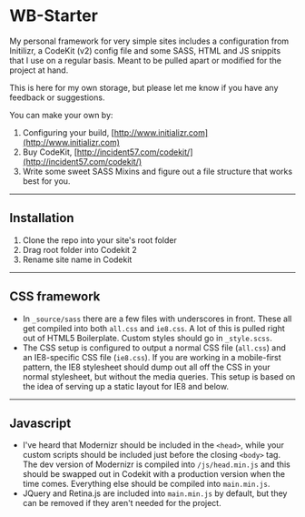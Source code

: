 WB-Starter
==========

My personal framework for very simple sites includes a configuration from Initilizr, a CodeKit (v2) config file and some SASS, HTML and JS snippits that I use on a regular basis. Meant to be pulled apart or modified for the project at hand.

This is here for my own storage, but please let me know if you have any feedback or suggestions.

You can make your own by:
1. Configuring your build, [http://www.initializr.com](http://www.initializr.com)
2. Buy CodeKit, [http://incident57.com/codekit/](http://incident57.com/codekit/)
3. Write some sweet SASS Mixins and figure out a file structure that works best for you.

---
## Installation
1. Clone the repo into your site's root folder
2. Drag root folder into Codekit 2
3. Rename site name in Codekit

---
## CSS framework
- In `_source/sass` there are a few files with underscores in front. These all get compiled into both `all.css` and `ie8.css`. A lot of this is pulled right out of HTML5 Boilerplate. Custom styles should go in `_style.scss`.
- The CSS setup is configured to output a normal CSS file (`all.css`) and an IE8-specific CSS file (`ie8.css`). If you are working in a mobile-first pattern, the IE8 stylesheet should dump out all off the CSS in your normal stylesheet, but without the media queries. This setup is based on the idea of serving up a static layout for IE8 and below.

---
## Javascript
- I've heard that Modernizr should be included in the `<head>`, while your custom scripts should be included just before the closing `<body>` tag. The dev version of Modernizr is compiled into `/js/head.min.js` and this should be swapped out in Codekit with a production version when the time comes. Everything else should be compiled into `main.min.js`.
- JQuery and Retina.js are included into `main.min.js` by default, but they can be removed if they aren't needed for the project.
